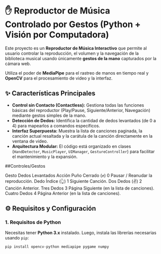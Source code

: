 # ✋ Reproductor de Música Controlado por Gestos (Python + Visión por Computadora)

Este proyecto es un **Reproductor de Música Interactivo** que permite al usuario controlar la reproducción, el volumen y la navegación de la biblioteca musical usando únicamente **gestos de la mano** capturados por la cámara web.

Utiliza el poder de **MediaPipe** para el rastreo de manos en tiempo real y **OpenCV** para el procesamiento de video y la interfaz.

## ✨ Características Principales

* **Control sin Contacto (Contactless):** Gestiona todas las funciones básicas del reproductor (Play/Pause, Siguiente/Anterior, Navegación) mediante gestos simples de la mano.
* **Detección de Dedos:** Identifica la cantidad de dedos levantados (de 0 a 4) para mapearlos a comandos específicos.
* **Interfaz Superpuesta:** Muestra la lista de canciones paginada, la canción actual resaltada y la carátula de la canción directamente en la ventana de video.
* **Arquitectura Modular:** El código está organizado en clases (`HandDetector`, `MusicPlayer`, `UIManager`, `GestureController`) para facilitar el mantenimiento y la expansión.

##Controles/Gestos

Gesto	Dedos Levantados	Acción
Puño Cerrado (✊)	0	Pausar / Reanudar la reproducción.
Dedo Índice (👆)	1	Siguiente Canción.
Dos Dedos (✌️)	2	Canción Anterior.
Tres Dedos	3	Página Siguiente (en la lista de canciones).
Cuatro Dedos	4	Página Anterior (en la lista de canciones).

## ⚙️ Requisitos y Configuración

### 1. Requisitos de Python

Necesitas tener **Python 3.x** instalado. Luego, instala las librerías necesarias usando `pip`:

```bash
pip install opencv-python mediapipe pygame numpy


